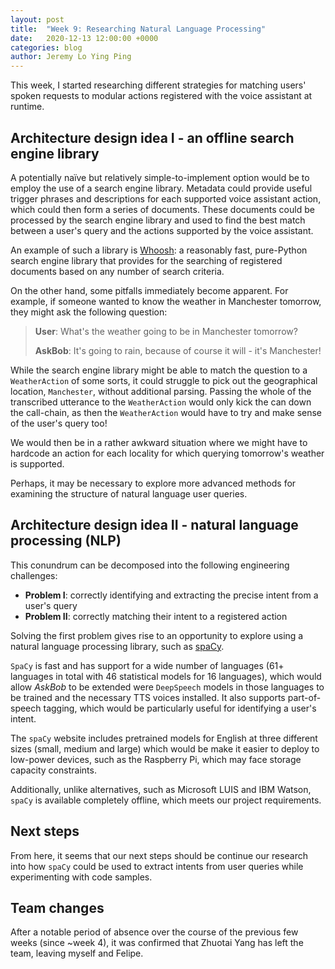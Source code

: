 ```yaml
---
layout: post
title:  "Week 9: Researching Natural Language Processing"
date:   2020-12-13 12:00:00 +0000
categories: blog
author: Jeremy Lo Ying Ping
---
```


This week, I started researching different strategies for matching users' spoken requests to modular actions registered with the voice assistant at runtime.

## Architecture design idea I - an offline search engine library

A potentially naïve but relatively simple-to-implement option would be to employ the use of a search engine library. Metadata could provide useful trigger phrases and descriptions for each supported voice assistant action, which could then form a series of documents. These documents could be processed by the search engine library and used to find the best match between a user's query and the actions supported by the voice assistant.

An example of such a library is [Whoosh](https://whoosh.readthedocs.io/en/latest/intro.html): a reasonably fast, pure-Python search engine library that provides for the searching of registered documents based on any number of search criteria.

On the other hand, some pitfalls immediately become apparent. For example, if someone wanted to know the weather in Manchester tomorrow, they might ask the following question:
> **User**:    What's the weather going to be in Manchester tomorrow?
>
> **AskBob**:  It's going to rain, because of course it will - it's Manchester!

While the search engine library might be able to match the question to a `WeatherAction` of some sorts, it could struggle to pick out the geographical location, `Manchester`, without additional parsing. Passing the whole of the transcribed utterance to the `WeatherAction` would only kick the can down the call-chain, as then the `WeatherAction` would have to try and make sense of the user's query too!

We would then be in a rather awkward situation where we might have to hardcode an action for each locality for which querying tomorrow's weather is supported.

Perhaps, it may be necessary to explore more advanced methods for examining the structure of natural language user queries.

## Architecture design idea II - natural language processing (NLP)

This conundrum can be decomposed into the following engineering challenges:
- **Problem I**: correctly identifying and extracting the precise intent from a user's query
- **Problem II**: correctly matching their intent to a registered action

Solving the first problem gives rise to an opportunity to explore using a natural language processing library, such as [spaCy](https://spacy.io/).

`SpaCy` is fast and has support for a wide number of languages (61+ languages in total with 46 statistical models for 16 languages), which would allow *AskBob* to be extended were `DeepSpeech` models in those languages to be trained and the necessary TTS voices installed. It also supports part-of-speech tagging, which would be particularly useful for identifying a user's intent.

The `spaCy` website includes pretrained models for English at three different sizes (small, medium and large) which would be make it easier to deploy to low-power devices, such as the Raspberry Pi, which may face storage capacity constraints.

Additionally, unlike alternatives, such as Microsoft LUIS and IBM Watson, `spaCy` is available completely offline, which meets our project requirements.

## Next steps

From here, it seems that our next steps should be continue our research into how `spaCy` could be used to extract intents from user queries while experimenting with code samples.

## Team changes

After a notable period of absence over the course of the previous few weeks (since ~week 4), it was confirmed that Zhuotai Yang has left the team, leaving myself and Felipe.

